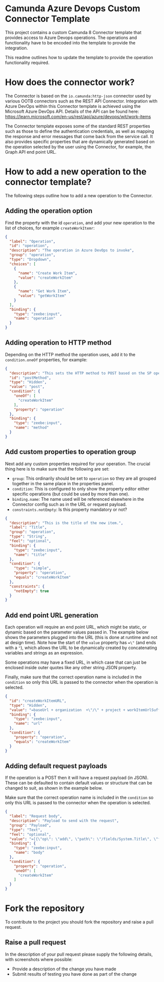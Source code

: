 # Camunda Azure Devops Custom Connector Template
This project contains a custom Camunda 8 Connector template that provides access to Azure Devops operations. The operations and functionality have to be encoded into the template to provide the integration.

This readme outlines how to update the template to provide the operation functionality required.

# How does the connector work?
The Connector is based on the `io.camunda:http-json` connector used by various OOTB connectors such as the REST API Connector. Integration with Azure DevOps within this Connector template is achieved using the Microsoft Azure DevOps API. Details of the API can be found here: https://learn.microsoft.com/en-us/rest/api/azure/devops/wit/work-items

The Connector template exposes some of the standard REST properties such as those to define the authentication credentials, as well as mapping the response and error messages that come back from the service call. It also provides specific properties that are dynamically generated based on the operation selected by the user using the Connector, for example, the Graph API end point URL.

# How to add a new operation to the connector template?
The following steps outline how to add a new operation to the Connector.

## Adding the operation option
Find the property with the id `operation`, and add your new operation to the list of choices, for example `createWorkItemr`:

```json
{
  "label": "Operation",
  "id": "operation",
  "description": "The operation in Azure DevOps to invoke",
  "group": "operation",
  "type": "Dropdown",
  "choices": [
    {
      "name": "Create Work Item",
      "value": "createWorkItem"
    },
    {
      "name": "Get Work Item",
      "value": "getWorkItem"
    }
  ],
  "binding": {
    "type": "zeebe:input",
    "name": "operation"
  }
}
```

## Adding operation to HTTP method
Depending on the HTTP method the operation uses, add it to the `condition.oneOf` properties, for example:

```json
{
  "description": "This sets the HTTP method to POST based on the SP operation that is set",
  "id": "postMethod",
  "type": "Hidden",
  "value": "post",
  "condition": {
    "oneOf": [
      "createWorkItem"
    ],
    "property": "operation"
  },
  "binding": {
    "type": "zeebe:input",
    "name": "method"
  }
}
```

## Add custom properties to operation group
Next add any custom properties required for your operation. The crucial thing here is to make sure that the following are set:
- `group`: This ordinarily should be set to `operation` so they are all grouped together in the same place in the properties panel.
- `condition`: This is configured to only show the property editor either specific operations (but could be used by more than one).
- `binding.name`: The name used will be referenced elsewhere in the Connector config such as in the URL or request payload.
- `constraints.notEmpty`: Is this property mandatory or not?

```json
{
  "description": "This is the title of the new item.",
  "label": "Title",
  "group": "operation",
  "type": "String",
  "feel": "optional",
  "binding": {
    "type": "zeebe:input",
    "name": "title"
  },
  "condition": {
    "type": "simple",
    "property": "operation",
    "equals": "createWorkItem"
  },
  "constraints": {
    "notEmpty": true
  }
}
```

## Add end point URL generation
Each operation will require an end point URL, which might be static, or dynamic based on the parameter values passed in. The example below shows the parameters plugged into the URL (this is done at runtime and not at design time). Note how the start of the `value` property has `=\"` (and ends with a `"`), which allows the URL to be dynamically created by concatenating variables and strings as an expression.

Some operations may have a fixed URL, in which case that can just be enclosed inside outer quotes like any other string JSON property.

Finally, make sure that the correct operation name is included in the `condition` so only this URL is passed to the connector when the operation is selected.

```json
{
  "id": "createWorkItemURL",
  "type": "Hidden",
  "value": "=baseUrl + organization  +\"/\" + project + workItemUrlSuffix + workItemId + getWorkItemQueryString",
  "binding": {
    "type": "zeebe:input",
    "name": "url"
  },
  "condition": {
    "property": "operation",
    "equals": "createWorkItem"
  }
}
```

## Adding default request payloads
If the operation is a POST then it will have a request payload (in JSON). These can be defaulted to contain default values or structure that can be changed to suit, as shown in the example below.

Make sure that the correct operation name is included in the `condition` so only this URL is passed to the connector when the operation is selected.

```json
{
  "label": "Request body",
  "description": "Payload to send with the request",
  "group": "Payload",
  "type": "Text",
  "feel": "optional",
  "value": "=[{\"op\": \"add\", \"path\": \"/fields/System.Title\", \"from\": null, \"value\": \"Sample task\"}]",
  "binding": {
    "type": "zeebe:input",
    "name": "body"
  },
  "condition": {
    "property": "operation",
    "oneOf": [
      "createWorkItem"
    ]
  }
}
```

# Fork the repository
To contribute to the project you should fork the repository and raise a pull request.

## Raise a pull request
In the description of your pull request please supply the following details, with screenshots where possible:

* Provide a description of the change you have made
* Submit results of testing you have done as part of the change
